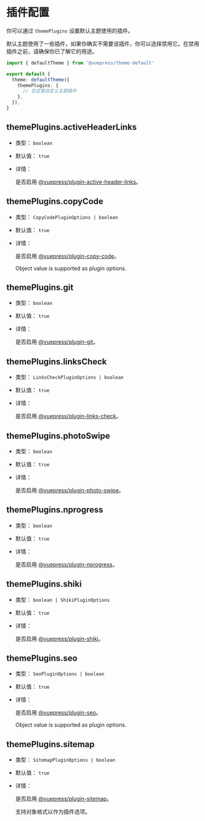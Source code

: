 # 插件配置

你可以通过 `themePlugins` 设置默认主题使用的插件。

默认主题使用了一些插件，如果你确实不需要该插件，你可以选择禁用它。在禁用插件之前，请确保你已了解它的用途。

```ts
import { defaultTheme } from '@vuepress/theme-default'

export default {
  theme: defaultTheme({
    themePlugins: {
      // 在这里自定义主题插件
    },
  }),
}
```

## themePlugins.activeHeaderLinks

- 类型： `boolean`

- 默认值： `true`

- 详情：

  是否启用 [@vuepress/plugin-active-header-links](../../plugins/development/active-header-links.md)。

## themePlugins.copyCode

- 类型： `CopyCodePluginOptions | boolean`

- 默认值： `true`

- 详情：

  是否启用 [@vuepress/plugin-copy-code](../../plugins/features/copy-code.md)。

  Object value is supported as plugin options.

## themePlugins.git

- 类型： `boolean`

- 默认值： `true`

- 详情：

  是否启用 [@vuepress/plugin-git](../../plugins/development/git.md)。

## themePlugins.linksCheck

- 类型： `LinksCheckPluginOptions | boolean`

- 默认值： `true`

- 详情：

  是否启用 [@vuepress/plugin-links-check](../../plugins/markdown/links-check.md)。

## themePlugins.photoSwipe

- 类型： `boolean`

- 默认值： `true`

- 详情：

  是否启用 [@vuepress/plugin-photo-swipe](../../plugins/features/photo-swipe.md)。

## themePlugins.nprogress

- 类型： `boolean`

- 默认值： `true`

- 详情：

  是否启用 [@vuepress/plugin-nprogress](../../plugins/features/nprogress.md)。

## themePlugins.shiki

- 类型： `boolean | ShikiPluginOptions`

- 默认值： `true`

- 详情：

  是否启用 [@vuepress/plugin-shiki](../../plugins/markdown/shiki.md)。

## themePlugins.seo

- 类型： `SeoPluginOptions | boolean`

- 默认值： `true`

- 详情：

  是否启用 [@vuepress/plugin-seo](../../plugins/seo/seo/README.md)。

  Object value is supported as plugin options.

## themePlugins.sitemap

- 类型： `SitemapPluginOptions | boolean`

- 默认值： `true`

- 详情：

  是否启用 [@vuepress/plugin-sitemap](../../plugins/seo/sitemap/README.md)。

  支持对象格式以作为插件选项。
